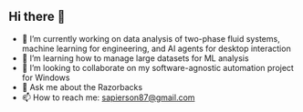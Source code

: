 ## Hi there 👋

- 🔭 I’m currently working on data analysis of two-phase fluid systems, machine learning for engineering, and AI agents for desktop interaction
- 🌱 I’m learning how to manage large datasets for ML analysis
- 👯 I’m looking to collaborate on my software-agnostic automation project for Windows
- 💬 Ask me about the Razorbacks
- 📫 How to reach me: sapierson87@gmail.com

<!--
**spier16/spier16** is a ✨ _special_ ✨ repository because its `README.md` (this file) appears on your GitHub profile.

Here are some ideas to get you started:

- 🔭 I’m currently working on ...
- 🌱 I’m currently learning ...
- 👯 I’m looking to collaborate on ...
- 🤔 I’m looking for help with ...
- 💬 Ask me about ...
- 📫 How to reach me: ...
- 😄 Pronouns: ...
- ⚡ Fun fact: ...
-->
